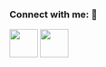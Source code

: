 ### Connect with me: 👋
<a href="https://www.linkedin.com/in/pedro-paulo-moreno-camargo-93945a177?lipi=urn%3Ali%3Apage%3Ad_flagship3_profile_view_base_contact_details%3B46mJblmxTy6S7qZ3ydNs4Q%3D%3D" target="blank"><img align="center" src="https://cdn-icons-png.flaticon.com/512/3536/3536505.png" height="50" background = "transparent"/></a>
<a href="https://www.instagram.com/pedro_camargo95/" target="blank"><img align="center" src="https://cdn-icons-png.flaticon.com/512/2111/2111463.png" height="50" background = "transparent"/></a>
<!--
**PedroPauloMorenoCamargo/PedroPauloMorenoCamargo** is a ✨ _special_ ✨ repository because its `README.md` (this file) appears on your GitHub profile.

Here are some ideas to get you started:

- 🔭 I’m currently working on ...
- 🌱 I’m currently learning ...
- 👯 I’m looking to collaborate on ...
- 🤔 I’m looking for help with ...
- 💬 Ask me about ...
- 📫 How to reach me: ...
- 😄 Pronouns: ...
- ⚡ Fun fact: ...
-->
